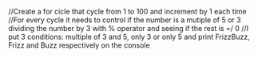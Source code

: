 //Create a for cicle that cycle from 1 to 100 and increment by 1 each time
//For every cycle it needs to control if the number is a mutiple of 5 or 3 dividing the number by 3 with % operator and seeing if the rest is =/ 0
//I put 3 conditions: multiple of 3 and 5, only 3 or only 5 and print FrizzBuzz, Frizz and Buzz respectively on the console 